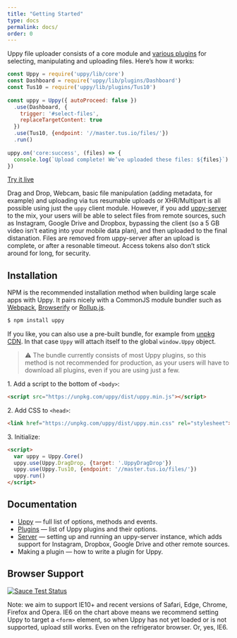 ```yaml
---
title: "Getting Started"
type: docs
permalink: docs/
order: 0
---
```


Uppy file uploader consists of a core module and [various plugins](/docs/plugins/) for  selecting, manipulating and uploading files. Here’s how it works:

```js
const Uppy = require('uppy/lib/core')
const Dashboard = require('uppy/lib/plugins/Dashboard')
const Tus10 = require('uppy/lib/plugins/Tus10')
 
const uppy = Uppy({ autoProceed: false })
  .use(Dashboard, {
    trigger: '#select-files', 
    replaceTargetContent: true
  })
  .use(Tus10, {endpoint: '//master.tus.io/files/'})
  .run()
 
uppy.on('core:success', (files) => {
  console.log(`Upload complete! We’ve uploaded these files: ${files}`)
})
```

[Try it live](/examples/dashboard/)

Drag and Drop, Webcam, basic file manipulation (adding metadata, for example) and uploading via tus resumable uploads or XHR/Multipart is all possible using just the `uppy` client module. However, if you add [uppy-server](https://github.com/transloadit/uppy-server) to the mix, your users will be able to select files from remote sources, such as Instagram, Google Drive and Dropbox, bypassing the client (so a 5 GB video isn’t eating into your mobile data plan), and then uploaded to the final distanation. Files are removed from uppy-server after an upload is complete, or after a resonable timeout. Access tokens also don’t stick around for long, for security.

## Installation

NPM is the recommended installation method when building large scale apps with Uppy. It pairs nicely with a CommonJS module bundler such as [Webpack](http://webpack.github.io/), [Browserify](http://browserify.org/) or [Rollup.js](http://rollupjs.org/). 

``` bash
$ npm install uppy
```

If you like, you can also use a pre-built bundle, for example from [unpkg CDN](https://unpkg.com/uppy/). In that case `Uppy` will attach itself to the global `window.Uppy` object. 

> ⚠️ The bundle currently consists of most Uppy plugins, so this method is not  recommended for production, as your users will have to download all plugins, even if you are using just a few.

1\. Add a script to the bottom of `<body>`:

``` html
<script src="https://unpkg.com/uppy/dist/uppy.min.js"></script>
```

2\. Add CSS to `<head>`:
``` html
<link href="https://unpkg.com/uppy/dist/uppy.min.css" rel="stylesheet">
```

3\. Initialize:

``` html
<script>
  var uppy = Uppy.Core()
  uppy.use(Uppy.DragDrop, {target: '.UppyDragDrop'})
  uppy.use(Uppy.Tus10, {endpoint: '//master.tus.io/files/'})
  uppy.run()
</script>
```

## Documentation

- [Uppy](/docs/uppy.html) — full list of options, methods and events.
- [Plugins](/docs/plugins.html) — list of Uppy plugins and their options.
- [Server](https://github.com/transloadit/uppy-server) — setting up and running an uppy-server instance, which adds support for Instagram, Dropbox, Google Drive and other remote sources.
- Making a plugin — how to write a plugin for Uppy.

## Browser Support

<a href="https://saucelabs.com/u/transloadit-uppy">
  <img src="https://saucelabs.com/browser-matrix/transloadit-uppy.svg" alt="Sauce Test Status"/>
</a>

Note: we aim to support IE10+ and recent versions of Safari, Edge, Chrome, Firefox and Opera. IE6 on the chart above means we recommend setting Uppy to target a `<form>` element, so when Uppy has not yet loaded or is not supported, upload still works. Even on the refrigerator browser. Or, yes, IE6.
